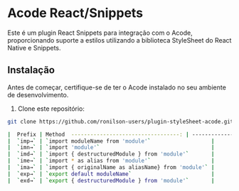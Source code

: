 # Acode React/Snippets

Este é um plugin React Snippets para integração com o Acode, proporcionando
suporte a estilos utilizando a biblioteca StyleSheet do React Native e Snippets.

## Instalação

Antes de começar, certifique-se de ter o Acode instalado no seu ambiente de desenvolvimento.

1. Clone este repositório:

```bash
git clone https://github.com/ronilson-users/plugin-styleSheet-acode.git

|  Prefix | Method  ----------------------------------: | --------------------------------------------------- |
|  `imp→` | `import moduleName from 'module'`                   |
|  `imn→` | `import 'module'`                                   |
|  `imd→` | `import { destructuredModule } from 'module'`       |
|  `ime→` | `import * as alias from 'module'`                   |
|  `ima→` | `import { originalName as aliasName} from 'module'` |
|  `exp→` | `export default moduleName`                         |
|  `exd→` | `export { destructuredModule } from 'module'`       |
```
